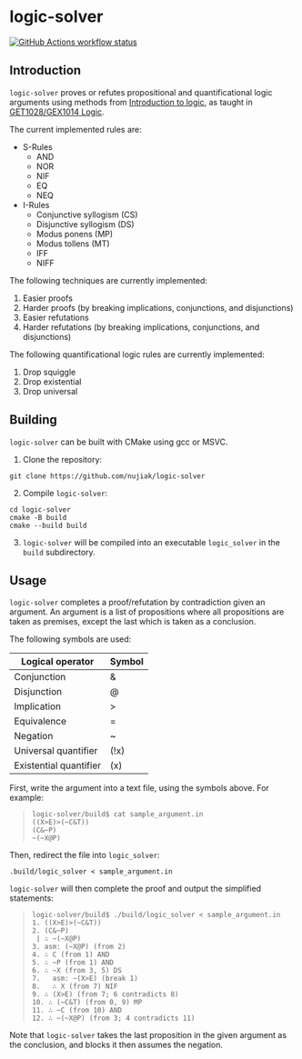 # logic-solver

<a href="https://github.com/nujiak/logic-solver/actions/workflows/cmake-multi-platform.yml">
  <img src="https://img.shields.io/github/actions/workflow/status/nujiak/logic-solver/cmake-multi-platform.yml?label=tests" alt="GitHub Actions workflow status">
</a>

## Introduction

`logic-solver` proves or refutes propositional and quantificational logic arguments using methods
from [Introduction to logic](https://archive.org/details/introductiontolo0003gens_k7f4/page/424/mode/2up), as taught
in [GET1028/GEX1014 Logic](https://nusmods.com/courses/GET1028/logic).

The current implemented rules are:

- S-Rules
    - AND
    - NOR
    - NIF
    - EQ
    - NEQ
- I-Rules
    - Conjunctive syllogism (CS)
    - Disjunctive syllogism (DS)
    - Modus ponens (MP)
    - Modus tollens (MT)
    - IFF
    - NIFF

The following techniques are currently implemented:

1. Easier proofs
2. Harder proofs (by breaking implications, conjunctions, and disjunctions)
3. Easier refutations
4. Harder refutations (by breaking implications, conjunctions, and disjunctions)

The following quantificational logic rules are currently implemented:

1. Drop squiggle
2. Drop existential
3. Drop universal

## Building

`logic-solver` can be built with CMake using gcc or MSVC.

1. Clone the repository:

```console
git clone https://github.com/nujiak/logic-solver
```

2. Compile `logic-solver`:

```console
cd logic-solver
cmake -B build
cmake --build build
```

3. `logic-solver` will be compiled into an executable `logic_solver` in the `build` subdirectory.

## Usage

`logic-solver` completes a proof/refutation by contradiction given an argument. An argument is a list of propositions where all
propositions are taken as premises, except the last which is taken as a conclusion.

The following symbols are used:

| Logical operator       | Symbol |
|------------------------|--------|
| Conjunction            | &      |
| Disjunction            | @      |
| Implication            | \>     |
| Equivalence            | =      |
| Negation               | ~      |
| Universal quantifier   | (!x)   |
| Existential quantifier | (x)    |

First, write the argument into a text file, using the symbols above. For example:

> ```console
> logic-solver/build$ cat sample_argument.in
> ((X>E)>(~C&T))
> (C&~P)
> ~(~X@P)
> ```

Then, redirect the file into `logic_solver`:

```console
.build/logic_solver < sample_argument.in
```

`logic-solver` will then complete the proof and output the simplified statements:

> ```console
> logic-solver/build$ ./build/logic_solver < sample_argument.in
> 1. ((X>E)>(~C&T))
> 2. (C&~P)
>  | ∴ ~(~X@P)
> 3. asm: (~X@P) (from 2)
> 4. ∴ C (from 1) AND
> 5. ∴ ~P (from 1) AND
> 6. ∴ ~X (from 3, 5) DS
> 7.   asm: ~(X>E) (break 1)
> 8.   ∴ X (from 7) NIF
> 9. ∴ (X>E) (from 7; 6 contradicts 8)
> 10. ∴ (~C&T) (from 0, 9) MP
> 11. ∴ ~C (from 10) AND
> 12. ∴ ~(~X@P) (from 3; 4 contradicts 11)
> ```

Note that `logic-solver` takes the last proposition in the given argument as the conclusion, and blocks it then assumes the negation.